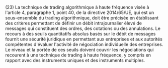 (23) La technique de trading algorithmique à haute fréquence visée à l'article 4, paragraphe 1, point 40, de la directive 2014/65/UE, qui est un sous-ensemble du trading algorithmique, doit être précisée en établissant des critères permettant de définir un débit intrajournalier élevé de messages qui constituent des ordres, des cotations ou des annulations. Le recours à des seuils quantitatifs absolus basés sur le débit de messages fournit une sécurité juridique en permettant aux entreprises et aux autorités compétentes d'évaluer l'activité de négociation individuelle des entreprises. Le niveau et la portée de ces seuils doivent couvrir les négociations qui recourent à une technique de trading à haute fréquence, y compris en rapport avec des instruments uniques et des instruments multiples.